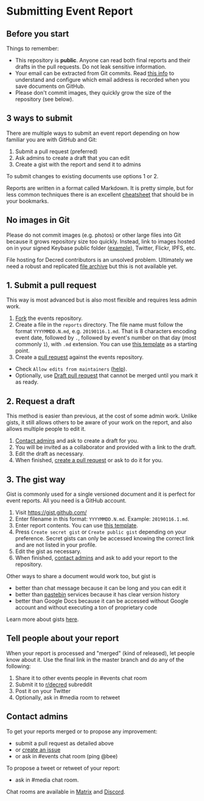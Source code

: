 # Submitting Event Report

## Before you start

Things to remember:

* This repository is **public**. Anyone can read both final reports and their drafts in the pull requests. Do not leak sensitive information.
* Your email can be extracted from Git commits. Read [this info](https://help.github.com/en/articles/setting-your-commit-email-address) to understand and configure which email address is recorded when you save documents on GitHub.
* Please don't commit images, they quickly grow the size of the repository (see below).

## 3 ways to submit

There are multiple ways to submit an event report depending on how familiar you are with GitHub and Git:

1. Submit a pull request (preferred)
2. Ask admins to create a draft that you can edit
3. Create a gist with the report and send it to admins

To submit changes to existing documents use options 1 or 2.

Reports are written in a format called Markdown. It is pretty simple, but for less common techniques there is an excellent [cheatsheet](https://github.com/adam-p/markdown-here/wiki/Markdown-Cheatsheet) that should be in your bookmarks.

## No images in Git

Please do not commit images (e.g. photos) or other large files into Git because it grows repository size too quickly. Instead, link to images hosted on in your signed Keybase public folder ([example](https://keybase.pub/jz_bz/)), Twitter, Flickr, IPFS, etc.

File hosting for Decred contributors is an unsolved problem. Ultimately we need a robust and replicated [file archive](https://github.com/decredcommunity/issues/issues/26) but this is not available yet.

## 1. Submit a pull request

This way is most advanced but is also most flexible and requires less admin work.

1. [Fork](https://help.github.com/en/categories/collaborating-with-issues-and-pull-requests) the events repository.
2. Create a file in the `reports` directory. The file name must follow the format `YYYYMMDD.N.md`, e.g. `20190116.1.md`. That is 8 characters encoding event date, followed by `.`, followed by event's number on that day (most commonly `1`), with `.md` extension. You can use [this template](https://raw.githubusercontent.com/decredcommunity/events/master/docs/report-template.md) as a starting point.
3. Create a [pull request](https://help.github.com/en/articles/creating-a-pull-request-from-a-fork) against the events repository.
  * Check `Allow edits from maintainers` ([help](https://help.github.com/en/articles/allowing-changes-to-a-pull-request-branch-created-from-a-fork)).
  * Optionally, use [Draft pull request](https://help.github.com/en/articles/about-pull-requests#draft-pull-requests) that cannot be merged until you mark it as ready.

## 2. Request a draft

This method is easier than previous, at the cost of some admin work. Unlike gists, it still allows others to be aware of your work on the report, and also allows multiple people to edit it.

1. [Contact admins](#contact-admins) and ask to create a draft for you.
2. You will be invited as a collaborator and provided with a link to the draft.
3. Edit the draft as necessary.
4. When finished, [create a pull request](https://help.github.com/en/articles/creating-a-pull-request) or ask to do it for you.

## 3. The gist way

Gist is commonly used for a single versioned document and it is perfect for event reports. All you need is a GitHub account.

1. Visit https://gist.github.com/
2. Enter filename in this format: `YYYYMMDD.N.md`. Example: `20190116.1.md`.
3. Enter report contents. You can use [this template](https://raw.githubusercontent.com/decredcommunity/events/master/docs/report-template.md).
4. Press `Create secret gist` or `Create public gist` depending on your preference. Secret gists can only be accessed knowing the correct link and are not listed in your profile.
5. Edit the gist as necessary.
6. When finished, [contact admins](#contact-admins) and ask to add your report to the repository.

Other ways to share a document would work too, but gist is

* better than chat message because it can be long and you can edit it
* better than [pastebin](https://en.wikipedia.org/wiki/Pastebin) services because it has clear version history
* better than Google Docs because it can be accessed without Google account and without executing a ton of proprietary code

Learn more about gists [here](https://help.github.com/en/articles/about-gists).

## Tell people about your report

When your report is processed and "merged" (kind of released), let people know about it. Use the final link in the master branch and do any of the following:

1. Share it to other events people in #events chat room
2. Submit it to [r/decred](https://www.reddit.com/r/decred/) subreddit
3. Post it on your Twitter
4. Optionally, ask in #media room to retweet

## Contact admins

To get your reports merged or to propose any improvement:

* submit a pull request as detailed above
* or [create an issue](https://github.com/decredcommunity/events/issues)
* or ask in #events chat room (ping @bee)

To propose a tweet or retweet of your report:

* ask in #media chat room.

Chat rooms are available in [Matrix](https://decred.org/matrix/) and [Discord](https://discord.gg/GJ2GXfz).
